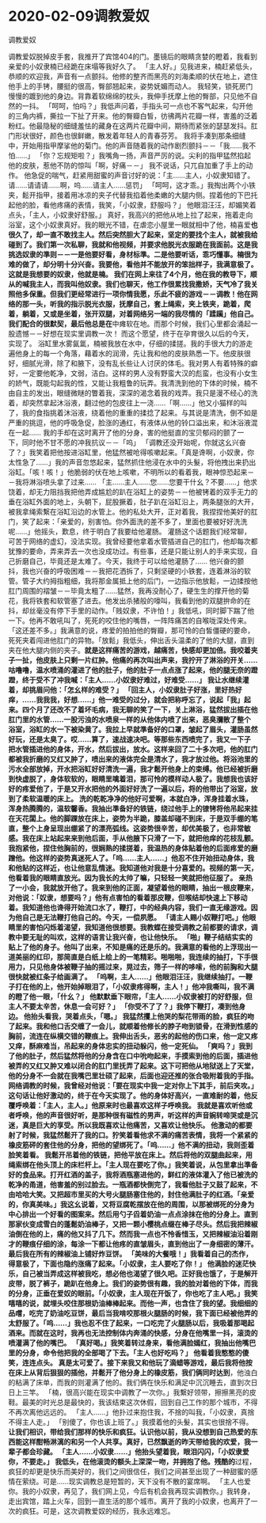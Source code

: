 # 2020-02-09调教爱奴



调教爱奴



调教爱奴脱掉皮手套，我推开了宾馆404的门。墨镜后的眼睛贪婪的瞪着，我看到亲爱的小奴隶楠已经跪在床塌等我好久了。 「主人好。」见我进来，楠赶紧低头，恭顺的欢迎我，声音有一点颤抖。他修的整齐而黑亮的刘海柔顺的伏在地上，遮住他手上的手铐，腰挺的很高，臀部翘起来，姿势妩媚而动人。  我轻笑，锁死房门慢慢的踱到他的身边。背靠着软绵绵的枕头，我伸手抚摩上他的臀部，只见他不自然的一抖。  「呵呵，怕吗？」我低声问着，手指头可一点也不客气起来，勾开他的三角内裤，撕拉一下扯了开来。他的臀瓣白皙，彷彿两片花瓣一样，害羞的泛着粉红。他最隐秘的细缝羞怯的藏身在这两片花瓣中间，期待而紧张的瑟瑟发抖。肛门形状很好，颜色也很鲜嫩，散发着年轻人的青春芬芳。  我将手凑到那条细缝中，开始用指甲摩挲他的菊门。他的声音随着我的动作剧烈颤抖－－「我……我不怕……」  「你？忘规矩啦？」我嘴角一扬，声音严厉的说。尖利的指甲猛然掐起他的皮肤，惹他不防的惊叫「啊，好痛－－」  我不说话，只兀自加重了手上的动作。  他急促的喘气，赶紧用甜蜜的声音讨好的说：「主……主人，小奴隶知错了。请……请请请……啊，呜……请主人……惩罚」  「呵呵，这才乖。」我掏出两个小铁夹，鬆开指甲，接着用冰凉的夹子代替我掐着他柔嫩的大腿内侧。捏着他的下巴托起他的脸，看他疼痛的表情，我笑，「小奴隶，舒服吗？」  他眼泪汪汪，却媚笑着点头，「主人，小奴隶好舒服。」  真好，我高兴的把他从地上拉了起来，拖着走向浴室，这个小奴隶真好。我的眼光不错，在虐恋小屋里一眼就相中了他，楠喜爱**也很久了，却一直不敢找主人。然后突然胆大了起来，坚定的要找个主人，就被我给碰到了。我们第一次私聊，我就和他视频，并要求他脱光衣服跪在我面前。这是我挑选奴隶的準则－－一是他要好看，身材标準。二是他要听话，乖巧懂事。楠很为难的做了，却分明十分兴奋。我要他，看他并不能放开的笨拙样子，我满意极了。这就是我想要的奴隶，他就是楠。  我们在网上来往了4个月，他在我的教导下，顺从的喊我主人，而我叫他奴隶。我们也聊天，他工作很累找我撒娇，天气冷了我关照他多保重。但我们更经常进行一项你情我愿，乐此不疲的游戏－－调教！他在网络的那一头，听我的指示脱光衣服，抚摩自己，套上绳索，夹上铁夹，跪着，爬着，躺着，又或是坐着，张开双腿，对着网络另一端的我尽情的「蹂躏」他自己。我们配合的很默契，最后他总是在**中瘫软在地。而那个时候，我们心里都会涌起一股遗憾－－好想在现实里调教一次！  而这个愿望，终于在孕育很久以后的今天，实现了。  浴缸里水雾氤氲，楠被我放在水中，仔细的揉搓。我的手很大力的游走遍他身上的每一个角落，藉着水的润滑，先让我和他的皮肤熟悉一下。他皮肤很好，细腻光滑，除了和腋下，没有乱长些让人讨厌的体毛。我对男人有着特殊的癖好，一定要他乾净，文弱，洁白。这样的男人没有野蛮大汉的彪蛮，也没有小女生的娇气，既能勾起我的性，又能让我粗鲁的玩弄。我清洗到他的下体的时候，楠不由自主的发出，眼缝微瞇的瞥着我，深深的渴念着我的戏弄。我只是漫不经心的洗着，却突然拿起沐浴液，翻过他的包皮往上一浇……「啊……」他又小猫样的叫了，我的食指挑着沐浴液，绕着他的重重的揉捻了起来。与其说是清洗，倒不如是严重的挑逗，他的呼吸急促，脸涨的通红，有液体从他的铃口溢出来，和沐浴液混在一起……  我的手却在这时离开了他的分身，害的他挺直的宝贝郁闷的颤了一下，同时他不甘不愿的冲我抗议－－「呜」  「调教还没开始呢，你就这幺兴奋了？」我笑着把他按进浴缸里，他猛然被呛得咳嗽起来。「真是谗啊，小奴隶，你太性急了……」我的声音忽悠起来，猛然抓住他浸在水中的头髮，将他拽出来扔出浴缸。「咳！咳！」他脆弱的伏在地上咳嗽，不明所以的看着我，眼神惊恐起来－－我将淋浴喷头拿了过来……  「主……主人……您……您要干什幺？不要……」他求饶着，却无力阻挡我把他弄成尴尬的趴在浴缸上的姿势－－他被铐着的双手无力的垂在浴缸外面的地上，头朝下，屁股撅着，肚子趴在浴缸沿上，两条腿张的大开，被我拿绳索繫在浴缸沿边的水管上。他的私处大开，正对着我，我捏捏他美好的肛门，笑了起来：「亲爱的，别害怕。你外面洗的差不多了，里面也要被好好洗洗呢……」他摇头，歎息，终于明白了我要给他灌肠。  灌肠这个话题我们经常聊，可苦于网络的虚幻，没法实现。我曾经要他拿着水管插进自己的肛门，他却每次都犹豫的要命，弄来弄去一次也没成功过。有些事，还是只能让别人的手来实现，自己折磨自己，毕竟还是太难了。今天，我终于可以给他灌肠了……  他兴奋的颤抖，我也兴奋的呼吸困难－－我把花洒拆了，只剩坚硬的小铁套，连着淋浴的软管。管子大约拇指粗细，我将那金属抵上他的后门，一边指示他放鬆，一边揉按他肛门周围的褶皱－－毕竟太粗了……猛然，我再没耐心了，硬生生的撑开他的菊花，我将铁套和软管塞了进去。他发出杀猪般的嚎叫，我看到他的双腿拚命的在抖，却丝毫没有停下手里的动作。「贱奴隶，不许怕！」我低吼，同时脚下踹了他一下。他再不敢吼叫了，死死的咬住他的嘴唇，一阵阵痛苦的自喉咙深处传来。  「这还差不多。」我满意的说，疼爱的拍拍他的臀瓣，那可怜的白皙僵硬的要命，死死夹着闯进他肛门的异物。「放鬆」我低头，伸出舌头温柔的了他的大腿，直到夹在他大腿内侧的夹子。**就是这样痛苦的游戏，越痛苦，快感却更加倍。我咬着夹子一扯，他皮肤上只剩一片红肿。他痛的再次叫出声来，我拧开了淋浴的开关……  咕噜噜，温水喷涌的灌进了他的肚子，他的肚子一点点涨了起来，他的腿无奈的蹬蹬，终于受不了冲我喊：「主人……小奴隶好难过，好难受……」  我让水继续灌着，却挑眉问他：「怎幺样的难受？」  「回主人，小奴隶肚子好涨，里好热好痒，……我我我，好想……」他一难受的过分，就会把称呼忘了，说起「我」起来。四个月了还改不了着坏毛病，我无聊的笑了一下，关上淋浴，猛然拔出插在他肛门里的水管……一股污浊的水喷泉一样的从他体内喷了出来，恶臭瀰散了整个浴室，浴缸的水一下被染黄了。我拉上早就準备好的口罩，皱起了眉头，灌肠虽然好玩，还是太臭了。哎……算了，速战速决吧。等那些东西喷完了，我又一下子把水管插进他的身体，开水，然后拔出，放水。这样来回了二十多次吧，他的肛门都被我折磨的又红又肿了，喷出来的液体完全是清水了，我才放过他。将浴池里的污水全部放掉，开水把浴缸好好清洗一遍，我才鬆开他身上的束缚。他已经被折磨到快虚脱了，身体软软的，眼睛里噙着泪，那可怜的模样动人极了。我想我也该好好的疼爱他了，于是又开水把他的外面好好洗了一遍以后，将的他带出了浴室，放到了柔软温暖的床上。  洗的乾乾净净的他好可爱啊，本就白净，浑身挂着水珠，浑身热腾腾的，温软馨香。我抽出準备好的铁链，绕过他手上的镣铐将他吊起来挂在天花闆上。他的脚踝放在床上，姿势为半跪，膝盖却碰不到床，于是双手绷的笔直，整个上身呈现出绷紧了的漂亮弧线。这姿势很辛苦，却优美极了，也非常敏感。我在床上站起来来到他后面，手从他腋下只滑了一下，就把他痒的花枝乱颤。我抱紧他，捏住他胸前的，很娴熟的揉搓着，我温热的身体贴着他的后面疼爱的磨蹭他。他这样的姿势真迷死人了。「呜……主人……」他忍不住开始扭动身体，我和他贴的这样近，也让他意乱情迷。我知道他对我是十分喜爱的。视频的第一天，他看着我的眼睛直放光。因为我长的太帅了嘛，只轻轻一笑就把他征服了。  亲热了一小会，我就放开他了。我来到他的正面，凝望着他的眼睛，抽出一根皮鞭来，对他说：「奴隶，想要吗？」他有点害怕的看着那皮鞭，但喉结却快速上下移动着。我知道他也谗得开始流口水了，鞭打，**中的经典内容，我们一直无缘游戏。因为他自己是无法鞭打他自己的。今天，一偿夙愿。  「请主人赐小奴鞭打吧。」他眼睛里的害怕闪烁着渴望，我知道他很想要。我教蝶在接受调教之前都要的请求，调教中要无耻的叫欢，这样的语言让我兴奋，也让他快乐。  「啪」鞭子结结实实的贴上了他的身子。他叫了出来，不知是痛的还是乐的。我满意的看他的**上浮现出一道美丽的红印，那简直是白纸上绘上的一笔精彩。啪啪啪，我连续的抽打，下手很用力，只见他身体被鞭子抽的摇过来，晃过去，筛子一样的哆嗦，他的前胸和大腿很快就被红条子给画满了。  「呜啊，主人……」他眼泪汪汪，我继续抽打。一鞭子打在他的上，他开始掉眼泪了，「小奴隶疼得啊，主人！」他冲我嘶叫，我不满的瞪了他一眼，「什幺？」  他默默垂下眼帘，「主人……小奴隶被打的好舒服，但主人不要太辛苦，休息一会可好？」  「你受不了了？」我停下鞭打，凑到他身边。  他抬头看我，哭着点头，「嗯。」  我猛然攫上他哭的梨花带雨的脸，疯狂的吻了起来。我和他口舌交缠了一会儿，就顺着他修长的脖子吻到锁骨，在滑到性感的胸前，流连在纵横交错的鞭痕上。我伸出舌头，恶劣的起他的伤口来，他一定又疼又痒，酥麻难当，吊起来的身体忠实的扭动躲闪，他一定死仙。  「爽吗？」我到了他的肚子，然后猛然将他的分身含在口中吮吻起来，手摸索到他的后面，插进他被弄的又红又肿又难以闭合的肛门里抚弄了起来。这下可把他从地狱送上了天堂，他的分身不一会就在我嘴巴里壮硕了起来，后面也迎还推的张合吸附着我的手指。网络调教的时候，我曾经对他说：「要在现实中我一定对你上下其手，前后夹攻。」这句话让他好激动的，终于在今天实现了。他的身体好高兴，一直难耐的着，他反覆呼唤着：「主人，主人。」他原来时也最喜欢这样子呼唤我。  我就是喜欢听他或者呼唤，他的声音很好听，是那种很有磁性的男声，听这样的声音婉转啼哭或是沉迷，真是巨大的享受。所以我既喜欢让他痛苦，又喜欢让他快乐。  他激动的都要射了时候，我猛然鬆开了我的口。狞笑着看他求不满的痛苦表情，我将一个紧紧的橡皮筋砰的套住他的分身，把他的望绑死了。「呜……」他不满的扭动，我则歪着脸笑着看。  我鬆开吊着他的铁链，把他平放在床上。然后将他的双腿曲起来，用绳索绑在他头顶上的床栏杆上。「主人现在要吃了你。」我笑着说，从包里拿出準备好的食品来。打开红酒的盖子，我将酒瓶塞进他的，鲜红的液体灌入了他已被洗的乾净的甬道，他害羞的别过脸去。一瓶酒都快倒完了，我看他肚子又鼓了起来，不由哈哈大笑。又把超市里买的大号火腿肠塞住他的，封住他满肚子的红酒。「亲爱的，你真美味。」我这幺说着，又将豆腐乾摆放在他的周围，以那被绑死的分身为中心排出一个好看的图案来。然后用勺子舀着奶油一点点涂抹在他的分身上。直到那家伙变成雪白的蓬鬆奶油棒子，又把一颗小樱桃点缀在棒子尽头。然后我把辣椒油倒在他的上，痛的他又抖了几下。然而我一点也不怜香惜玉，又把辣椒油沿着刚才的鞭痕仔细的涂，每涂一下都让他疼的直皱眉头，直到他出了一身细密的薄汗。最后我在所有的辣椒油上铺好炸豆饼。  「美味的大餐哦！」我看着自己的杰作，得意极了，下面也隐约涨痛了起来。「小奴隶，主人要吃了你！」  他满脸的迷茫快乐，自己被当弄成这样被我吃，想必他也渴望了很久吧。正好我也饿了，于是解开皮带，脱了裤子，跪趴在他身上。我们的姿势很有趣，我的脸对着他的下体，而我的分身，正垂在爱奴的眼前。「小奴隶，主人现在开饭了，你也吃了主人吧。」我笑嘻嘻的说，就埋头咬住那根奶油棒棒起来。而他一声，也含住了我的望。我细细的品嚐，吃完了奶油吃豆饼，最后当我啃咬那根火腿肠的时候，我下面已经被他弄的太舒服了。「呜……」我也忍不住了起来，一口吃完了火腿肠以后，我吸着那喝起酒来。而就在这时，我再也无法控制体内奔涌的快感，分身在他嘴里一抖，滚烫的喷灌满了他的嘴巴。  「真好喝。」我笑着转过身来，看他满脸嫣红，我抽出他嘴巴里的分身，命令他把我的全部喝了下去。「主人也好吃吗？」  他看着我憨憨的傻笑，连连点头。  真是太可爱了。接下来我又和他玩了滴蜡等游戏，最后我将他按在床上从背后狠狠的插他，并鬆开了他分身上的橡皮筋，我们俩同时达到**，他浊白的粘满了床单，而我的则灌满了他的。我们俩在快乐和满足中沉沉睡去，直到次日日上三竿。  「楠，很高兴能在现实中调教了一次你。」我繫好领带，擦擦黑亮的皮鞋。最美的时光总是最快的，我该结束这次休假，回到自己工作的那个城市，不得不再次离他远远的。  「主人……」他扑过来抱住我，不捨的叫我，「小奴隶，真捨不得主人走。」  「别傻了，你也该上班了。」我摸着他的头髮，其实也很捨不得。**让我们相识，带给我们那样的快乐和疯狂。认识他以前，我从没想到自己热爱的东西能这样酣畅淋漓的和另一个人共享。真好，已然飘逝的昨天带给我的欢爱，我一辈子都会珍藏。  「主人……小奴隶……」他抬头望着我，眼泪闪闪，「小奴隶爱你，不要走。」  我低头，在他滚烫的额头上深深一吻，并拥抱了他。残酷的**过程，疯狂的却更是快乐而美好的，我们之间很信任，我们之间甚至出现了一种甜蜜的感情在萦绕。可是……现实调教总是短暂的，天下没有不散的宴席啊。  「主人也爱你。我的小奴隶，再见了，我们网上见，今后有机会我再现实调教你。」我转身，走出宾馆，踏上火车，回到一直生活的那个城市。离开了我的小奴隶，也离开了一次的疯狂。可是，这次调教爱奴的经历，我永远难忘。
            

